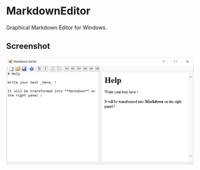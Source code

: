 # MarkdownEditor

Graphical Markdown Editor for Windows.

## Screenshot

![Screenshot](docs/MarkdownEditor.png)
